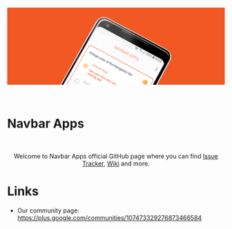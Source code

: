 ![Navbar Apps](https://github.com/damianpiwowarski/NavbarApps/blob/master/github-image.png?raw=true)

<br/>

# Navbar Apps

<br/>

<p align="center">Welcome to Navbar Apps official GitHub page where you can find <a href="http://github.com/damianpiwowarski/NavbarApps/issues">Issue Tracker</a>, <a href="http://github.com/damianpiwowarski/NavbarApps/wiki">Wiki</a> and more.</p>

# Links

* Our community page: https://plus.google.com/communities/107473329276873466584
